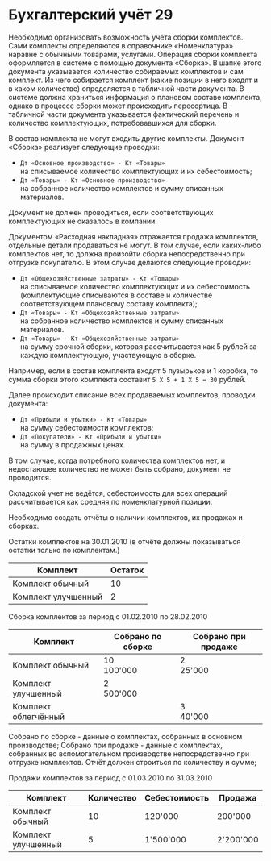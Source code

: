 ﻿# Бухгалтерский учёт 29

Необходимо организовать возможность учёта сборки комплектов. Сами комплекты определяются в справочнике «Номенклатура» наравне с обычными товарами, услугами. Операция сборки комплекта оформляется в системе с помощью документа «Сборка». В шапке этого документа указывается количество собираемых комплектов и сам комплект. Из чего собирается комплект (какие позиции в него входят и в каком количестве) определяется в табличной части документа. В системе должна храниться информация о плановом составе комплекта, однако в процессе сборки может происходить пересортица. В табличной части документа указывается фактический перечень и количество комплектующих, потребовавшихся для сборки.

В состав комплекта не могут входить другие комплекты. Документ «Сборка» реализует следующие проводки:
- `Дт «Основное производство» - Кт «Товары»`  
на списываемое количество комплектующих и их себестоимость;
- `Дт «Товары» - Кт «Основное производство»`  
на собранное количество комплектов и сумму списанных материалов.

Документ не должен проводиться, если соответствующих комплектующих не оказалось в компании.

Документом «Расходная накладная» отражается продажа комплектов, отдельные детали продаваться не могут. В том случае, если каких-либо комплектов нет, то должна произойти сборка непосредственно при отгрузке покупателю. В этом случае делаются следующие проводки:
- `Дт «Общехозяйственные затраты» - Кт «Товары»`  
на списываемое количество комплектующих и их себестоимость (комплектующие списываются в составе и количестве соответствующем плановому составу комплекта);
- `Дт «Товары» - Кт «Общехозяйственные затраты»`  
на собранное количество комплектов и сумму списанных материалов.
- `Дт «Товары» - Кт «Общехозяйственные затраты»`  
на сумму срочной сборки, которая рассчитывается как 5 рублей за каждую комплектующую, участвующую в сборке.

Например, если в состав комплекта входят 5 пузырьков и 1 коробка, то сумма сборки этого комплекта составит `5 X 5 + 1 X 5 = 30` рублей.

Далее происходит списание всех продаваемых комплектов, проводки документа:
- `Дт «Прибыли и убытки» - Кт «Товары»`  
на сумму себестоимости комплектов;
- `Дт «Покупатели» - Кт «Прибыли и убытки»`  
на сумму в продажных ценах.

В том случае, когда потребного количества комплектов нет, и недостающее количество не может быть собрано, документ не проводится.

Складской учет не ведётся, себестоимость для всех операций рассчитывается как средняя по номенклатурной позиции.

Необходимо создать отчёты о наличии комплектов, их продажах и сборках.

Остатки комплектов на 30.01.2010 (в отчёте должны показываться остатки только по комплектам.)

Комплект | Остаток
-------- | -------
Комплект обычный | 10
Комплект улучшенный | 2

Сборка комплектов за период с 01.02.2010 по 28.02.2010

Комплект | Собрано по сборке | Собрано при продаже
-------- | ----------------- | -------------------
Комплект обычный | 10<br/>100'000 | 2<br/>25'000
Комплект улучшенный | 2<br/>500'000 | 
Комплект облегчённый | | 3<br/>40'000

Собрано по сборке - данные о комплектах, собранных в основном производстве;
Собрано при продаже - данные о комплектах, собранных во вспомогательном производстве непосредственно при отгрузке комплектов.
Отчёт должен строиться по количеству и сумме;

Продажи комплектов за период с 01.03.2010 по 31.03.2010

Комплект | Количество | Себестоимость | Продажа
-------- | ---------- | ------------- | -------
Комплект обычный | 10 | 120'000 | 200'000
Комплект улучшенный | 5 | 1'500'000 | 2'200'000
